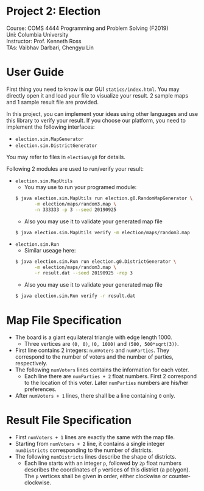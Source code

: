 # Project 2: Election
Course: COMS 4444 Programming and Problem Solving (F2019)  
Uni: Columbia University  
Instructor: Prof. Kenneth Ross   
TAs: Vaibhav Darbari, Chengyu Lin   

# User Guide
First thing you need to know is our GUI `statics/index.html`. You may directly open it and
load your file to visualize your result. 2 sample maps and 1 sample result file are provided.

In this project, you can implement your ideas using other languages and 
use this library to verify your result. If you choose our platform, 
you need to implement the following interfaces:
* `election.sim.MapGenerator`
* `election.sim.DistrictGenerator`

You may refer to files in `election/g0` for details.

Following 2 modules are used to run/verify your result:
* `election.sim.MapUtils`
  * You may use to run your programed module:
  ```bash
  $ java election.sim.MapUtils run election.g0.RandomMapGenerator \
         -m election/maps/random3.map \
         -n 333333 -p 3 --seed 20190925
  ```
  * Also you may use it to validate your generated map file
  ```bash
  $ java election.sim.MapUtils verify -m election/maps/random3.map
  ```
* `election.sim.Run`
  * Similar useage here:
  ```bash
  $ java election.sim.Run run election.g0.DistrictGenerator \
         -m election/maps/random3.map \
         -r result.dat --seed 20190925 -rep 3
  ```
  * Also you may use it to validate your generated map file
  ```bash
  $ java election.sim.Run verify -r result.dat
  ```

# Map File Specification
 * The board is a giant equilateral triangle with edge length 1000.
    * Three vertices are `(0, 0)`, `(0, 1000)` and `(500, 500*sqrt(3))`.
 * First line contains 2 integers: `numVoters` and `numParties`. 
   They correspond to the number of voters and the number of parties, respectively.
 * The following `numVoters` lines contains the information for each voter.
    * Each line there are `numParties + 2` float numbers.
      First 2 correspond to the location of this voter.
      Later `numParties` numbers are his/her preferences.
 * After `numVoters + 1` lines, there shall be a line containing `0` only.
 
 # Result File Specification
 * First `numVoters + 1` lines are exactly the same with the map file.
 * Starting from `numVoters + 2` line, it contains a single integer `numDistricts` 
   corresponding to the number of districts.
 * The following `numDistricts` lines describe the shape of districts.
    * Each line starts with an integer `p`, followed by `2p` float numbers describes the 
      coordinates of `p` vertices of this district (a polygon). 
      The `p` vertices shall be given in order, either clockwise or counter-clockwise.
